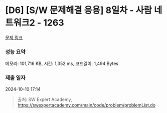 # [D6] [S/W 문제해결 응용] 8일차 - 사람 네트워크2 - 1263 

[문제 링크](https://swexpertacademy.com/main/code/problem/problemDetail.do?contestProbId=AV18P2B6Iu8CFAZN) 

### 성능 요약

메모리: 101,716 KB, 시간: 1,352 ms, 코드길이: 1,494 Bytes

### 제출 일자

2024-10-10 17:14



> 출처: SW Expert Academy, https://swexpertacademy.com/main/code/problem/problemList.do